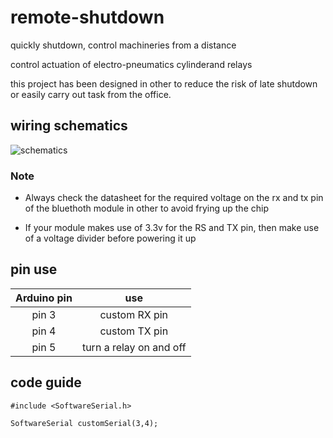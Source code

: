 # remote-shutdown

quickly shutdown, control machineries from a distance

control actuation of electro-pneumatics cylinderand relays 

this project has been designed in other to reduce the risk of late shutdown or easily carry out task from the office.

## wiring schematics

![schematics](https://user-images.githubusercontent.com/65239245/185728107-887e7711-22ef-400d-806f-d4b48cc23d65.png)

### Note
- Always check the datasheet for the required voltage on the rx and tx pin of the bluethoth module in other to avoid frying up the chip 

- If your module makes use of 3.3v for the RS and TX pin, then make use of a voltage divider before powering it up

## pin use
| Arduino pin | use |
| :----: | :----: |
| pin 3 | custom RX pin |
| pin 4 | custom TX pin |
| pin 5 | turn a relay on and off |

## code guide

```
#include <SoftwareSerial.h>

SoftwareSerial customSerial(3,4);
```